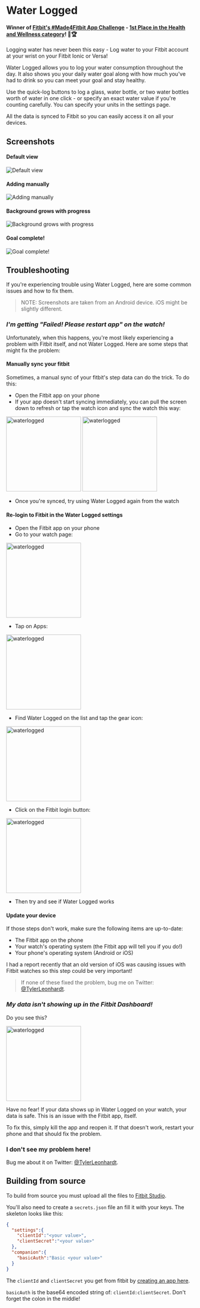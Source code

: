 # Water Logged

#### Winner of [Fitbit's #Made4Fitbit App Challenge](https://dev.fitbit.com/app-champ-2017/) - [1st Place in the Health and Wellness category](https://dev.fitbit.com/blog/2018-01-24-app-challenge-winners/)! 🥇🏆

Logging water has never been this easy - Log water to your Fitbit account at your wrist on your Fitbit Ionic or Versa!

Water Logged allows you to log your water consumption throughout the day. It also shows you your daily water goal along with how much you've had to drink so you can meet your goal and stay healthy.

Use the quick-log buttons to log a glass, water bottle, or two water bottles worth of water in one click - or specify an exact water value if you're counting carefully. You can specify your units in the settings page.

All the data is synced to Fitbit so you can easily access it on all your devices.

## Screenshots

#### Default view

![Default view](https://user-images.githubusercontent.com/2644648/35448636-afb11196-026f-11e8-8600-2dbd17ae1969.png)

#### Adding manually

![Adding manually](https://user-images.githubusercontent.com/2644648/35448646-b53be0d2-026f-11e8-8e34-a8cb7dfe89ff.png)

#### Background grows with progress

![Background grows with progress](https://user-images.githubusercontent.com/2644648/35448640-b2572250-026f-11e8-883b-a133c09605f4.png)

#### Goal complete!

![Goal complete!](https://user-images.githubusercontent.com/2644648/35448642-b3b35e48-026f-11e8-8dc7-0f2e6477d2a6.png)

## Troubleshooting

If you're experiencing trouble using Water Logged, here are some common issues and how to fix them.

> NOTE: Screenshots are taken from an Android device. iOS might be slightly different.

### _I'm getting "Failed! Please restart app" on the watch!_

Unfortunately, when this happens, you're most likely experiencing a problem with Fitbit itself, and not Water Logged. Here are some steps that might fix the problem:

#### Manually sync your fitbit

Sometimes, a manual sync of your fitbit's step data can do the trick. To do this:

* Open the Fitbit app on your phone
* If your app doesn't start syncing immediately, you can pull the screen down to refresh or tap the watch icon and sync the watch this way:

<img src="https://user-images.githubusercontent.com/2644648/41394772-1a8c0022-6f60-11e8-84e7-a189707cfc1c.jpeg" alt="waterlogged" width="200px"/>

<img src="https://user-images.githubusercontent.com/2644648/41394774-1ac0b2cc-6f60-11e8-96a0-c9f21d6adbe1.jpeg" alt="waterlogged" width="200px"/>

* Once you're synced, try using Water Logged again from the watch

#### Re-login to Fitbit in the Water Logged settings

* Open the Fitbit app on your phone
* Go to your watch page:

<img src="https://user-images.githubusercontent.com/2644648/41394772-1a8c0022-6f60-11e8-84e7-a189707cfc1c.jpeg" alt="waterlogged" width="200px"/>

* Tap on Apps:

<img src="https://user-images.githubusercontent.com/2644648/41394775-1ad5aaba-6f60-11e8-89a5-4c53615caf58.jpeg" alt="waterlogged" width="200px"/>

* Find Water Logged on the list and tap the gear icon:

<img src="https://user-images.githubusercontent.com/2644648/41394777-1ae7c3bc-6f60-11e8-9ffa-a30625016a06.jpeg" alt="waterlogged" width="200px"/>

* Click on the Fitbit login button:

<img src="https://user-images.githubusercontent.com/2644648/41394778-1afb290c-6f60-11e8-8b78-6839efcb957b.jpeg" alt="waterlogged" width="200px"/>

* Then try and see if Water Logged works

#### Update your device

If those steps don't work, make sure the following items are up-to-date:

* The Fitbit app on the phone
* Your watch's operating system (the Fitbit app will tell you if you do!)
* Your phone's operating system (Android or iOS)

I had a report recently that an old version of iOS was causing issues with Fitbit watches so this step could be very important!

> If none of these fixed the problem, bug me on Twitter: [@TylerLeonhardt](https://twitter.com/TylerLeonhardt).

### _My data isn't showing up in the Fitbit Dashboard!_

Do you see this?

<img src="https://user-images.githubusercontent.com/2644648/41395391-6462f6a4-6f62-11e8-8c1c-27620665770d.jpeg" alt="waterlogged" width="200px"/>

Have no fear! If your data shows up in Water Logged on your watch, your data is safe. This is an issue with the Fitbit app, itself.

To fix this, simply kill the app and reopen it. If that doesn't work, restart your phone and that should fix the problem.

### I don't see my problem here!

Bug me about it on Twitter: [@TylerLeonhardt](https://twitter.com/TylerLeonhardt).

## Building from source

To build from source you must upload all the files to [Fitbit Studio](https://studio.fitbit.com).

You'll also need to create a `secrets.json` file an fill it with your keys. The skeleton looks like this:

```json
{
  "settings":{
    "clientId":"<your value>",
    "clientSecret":"<your value>"
  },
  "companion":{
    "basicAuth":"Basic <your value>"
  }
}
```

The `clientId` and `clientSecret` you get from fitbit by [creating an app here](https://dev.fitbit.com/apps/new/).

`basicAuth` is the base64 encoded string of: `clientId:clientSecret`. Don't forget the colon in the middle!

